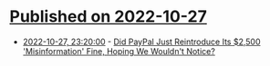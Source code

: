 # [Published on 2022-10-27](index.md)

* [2022-10-27, 23:20:00](https://tech.slashdot.org/story/22/10/27/2113259/did-paypal-just-reintroduce-its-2500-misinformation-fine-hoping-we-wouldnt-notice?utm_source=rss1.0mainlinkanon&utm_medium=feed) - [Did PayPal Just Reintroduce Its $2,500 'Misinformation' Fine, Hoping We Wouldn't Notice?](https://tech.slashdot.org/story/22/10/27/2113259/did-paypal-just-reintroduce-its-2500-misinformation-fine-hoping-we-wouldnt-notice?utm_source=rss1.0mainlinkanon&utm_medium=feed)
